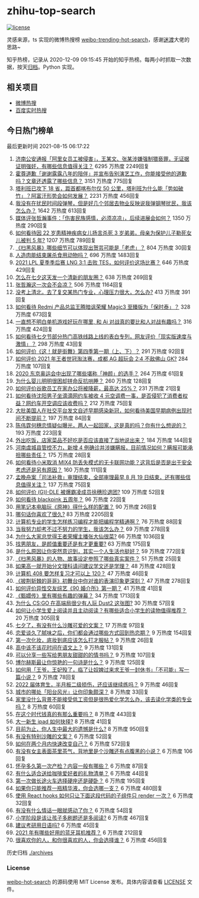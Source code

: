 # zhihu-top-search

[![license](https://img.shields.io/github/license/Arrackisarookie/zhihu-top-search)](https://github.com/Arrackisarookie/zhihu-top-search/blob/master/LICENSE)

灵感来源，ts 实现的微博热搜榜 [weibo-trending-hot-search](https://github.com/justjavac/weibo-trending-hot-search)，感谢[迷渡](https://github.com/justjavac)大佬的思路~

知乎热榜，记录从 2020-12-09 09:15:45 开始的知乎热榜。每两小时抓取一次数据，按天[归档](./archives)。Python 实现。

## 相关项目
+ [微博热搜](https://github.com/Arrackisarookie/weibo-hot-search)
+ [百度实时热搜](https://github.com/Arrackisarookie/baidu-hot-search)

## 今日热门榜单

<!-- Rank Begin -->

最后更新时间 2021-08-15 06:17:22

1. [济南公安通报「阿里女员工被侵害」，王某文、张某涉嫌强制猥亵罪，无证据证明强奸，有哪些信息值得关注？](https://www.zhihu.com/question/479769036) 6295 万热度 2249回复
1. [霍尊道歉「谢谢露露八年的陪伴」并宣布告别演艺工作，你能接受他的道歉吗？文章还透露了哪些信息？](https://www.zhihu.com/question/479798448) 3151 万热度 775回复
1. [塔利班已攻下 18 省，距首都喀布尔仅 50 公里，塔利班为什么能「势如破竹」？阿富汗形势会如何发展？](https://www.zhihu.com/question/479663983) 2231 万热度 456回复
1. [我没有在扰民时间段弹琴，但是好几个邻居去物业反映说我弹钢琴扰民，我该怎么办？](https://www.zhihu.com/question/370078227) 1642 万热度 613回复
1. [媒体评张哲瀚事件：「伤害民族感情，必须凉凉」，后续进展会如何？](https://www.zhihu.com/question/479538653) 1350 万热度 290回复
1. [如何看待因 22 岁患精神疾病女儿扬言杀死 3 岁弟弟，母亲为保护儿子勒死女儿被判 5 年?](https://www.zhihu.com/question/478866199) 1207 万热度 789回复
1. [《扫黑风暴》哪些细节可以体现出贺芸可能是「老虎」？](https://www.zhihu.com/question/478670392) 804 万热度 30回复
1. [人造肉能结束屠杀食用动物吗？](https://www.zhihu.com/question/407718704) 696 万热度 1483回复
1. [2021 LPL 夏季季后赛 LNG 3:1 击败 TES，如何评价这场比赛？](https://www.zhihu.com/question/479728550) 646 万热度 429回复
1. [怎么在七夕这天发一个清新的朋友圈？](https://www.zhihu.com/question/479573870) 638 万热度 269回复
1. [张哲瀚这一次会不会凉？](https://www.zhihu.com/question/479421676) 506 万热度 1164回复
1. [没考上清北，去了复交某热门专业，心理压力很大，怎么办?](https://www.zhihu.com/question/476487931) 413 万热度 391回复
1. [如何看待 Redmi 产品总监王腾暗讽荣耀 Magic3 至臻版为「保时泰」？](https://www.zhihu.com/question/479367916) 328 万热度 673回复
1. [一直想不明白单机游戏好玩在哪里, 和 Ai 对战真的要比和人对战有趣吗？](https://www.zhihu.com/question/478958625) 316 万热度 424回复
1. [如何看待七夕节部分热门高铁线路上线的表白专列，网友评价「现实版速度与激情」？](https://www.zhihu.com/question/479649097) 298 万热度 43回复
1. [如何评价《这！就是街舞》第四季第一期（上、下）？](https://www.zhihu.com/question/464202790) 291 万热度 92回复
1. [如何评价 2021 年王者世冠淘汰赛，成都 AG 超玩会 2:4 不敌佛山 GK?](https://www.zhihu.com/question/479792777) 284 万热度 107回复
1. [2020 东京奥运会中出现了哪些堪称「神颜」的选手？](https://www.zhihu.com/question/474358765) 264 万热度 61回复
1. [为什么婴儿明明很困却拼命反抗哄睡？](https://www.zhihu.com/question/326867217) 260 万热度 128回复
1. [如何评价谷歌员工在家办公将被降薪，最高达 25%？](https://www.zhihu.com/question/479137548) 231 万热度 21回复
1. [如何看待沈阳男子坐滴滴网约车被收 4 元空调费一事，是否侵犯了消费者权益？网约车开空调应该收费吗？](https://www.zhihu.com/question/479351085) 212 万热度 75回复
1. [大批美国人在社交平台发文自述早期感染新冠，如何看待美国早期病例出现时间不断提前？](https://www.zhihu.com/question/479038825) 197 万热度 84回复
1. [陈伟霆何穗恋情疑似曝光，两人一起回家，这是真的吗？你有什么想说的？](https://www.zhihu.com/question/479675405) 193 万热度 223回复
1. [外出吃饭，店家菜品不好吃是否应该直接了当地说出来？](https://www.zhihu.com/question/477139405) 184 万热度 144回复
1. [河南虞城县管控不力，新增 4 例确诊并涉嫌瞒报，目前情况如何？瞒报可能承担哪些责任？](https://www.zhihu.com/question/479682607) 175 万热度 28回复
1. [如何看待小米取消 MIX4 防丢失模式的无卡联网功能？这背后是否是出于安全考虑还是另有原因？](https://www.zhihu.com/question/479568890) 160 万热度 111回复
1. [孟晚舟案「司法补救」审理结束，全部审理最早 8 月 19 日结束，还有哪些信息值得关注？](https://www.zhihu.com/question/478871789) 137 万热度 75回复
1. [如何评价 (G)I-DLE 被爆霸凌成员徐穗珍退团?](https://www.zhihu.com/question/479774061) 109 万热度 52回复
1. [如何看待 blackpink 五周年？](https://www.zhihu.com/question/478599370) 96 万热度 22回复
1. [用笔记本电脑玩《原神》得什么样的配置？](https://www.zhihu.com/question/362510742) 90 万热度 26回复
1. [哪句话你喜欢了很久?](https://www.zhihu.com/question/419794956) 83 万热度 2205回复
1. [计算机专业的学生怎样练习编程才能把编程学精通啊？](https://www.zhihu.com/question/263445600) 76 万热度 88回复
1. [当我努力却考不过不努力的学生，我该怎么办？](https://www.zhihu.com/question/357856045) 69 万热度 278回复
1. [为什么大家总觉得王者荣耀主播张大仙很菜?](https://www.zhihu.com/question/384371807) 66 万热度 1036回复
1. [找男朋友，是颜值重要还是有才更重要?](https://www.zhihu.com/question/478787886) 63 万热度 175回复
1. [是什么原因让你突然意识到，其实一个人生活也挺好？](https://www.zhihu.com/question/470094132) 59 万热度 772回复
1. [《扫黑风暴》的人物、故事设定参照了哪些真实案件？](https://www.zhihu.com/question/478584452) 51 万热度 25回复
1. [如果高一就开始分文理科请问建议学文还是学理？](https://www.zhihu.com/question/474861850) 48 万热度 428回复
1. [计算机 408 要怎样复习才可以上 120？](https://www.zhihu.com/question/379215729) 47 万热度 46回复
1. [《披荆斩棘的哥哥》初舞台中你对谁的表演印象更深刻？](https://www.zhihu.com/question/479290702) 47 万热度 278回复
1. [如何评价异性交友综艺《90 婚介所》第一期？](https://www.zhihu.com/question/479523308) 41 万热度 41回复
1. [《甄嬛传》里有哪些有趣的弹幕？](https://www.zhihu.com/question/323992995) 34 万热度 1713回复
1. [为什么 CS:GO 在高端局很少有人玩 Dust2 这张图?](https://www.zhihu.com/question/447114127) 30 万热度 57回复
1. [如何让小学生爱上阅读并且主动阅读？有哪些适合小学生的读物值得推荐？](https://www.zhihu.com/question/20298114) 20 万热度 305回复
1. [七夕了，有没有什么沙雕可爱的文案？](https://www.zhihu.com/question/478777705) 17 万热度 97回复
1. [恋爱谈久了腻味之后，你们都会通过哪些方式回到热恋期？](https://www.zhihu.com/question/477675322) 9 万热度 154回复
1. [第一次化妆，底妆到底应该怎么打才服帖？](https://www.zhihu.com/question/475377243) 9 万热度 26回复
1. [高中该不该花时间在语文上？](https://www.zhihu.com/question/471034401) 9 万热度 131回复
1. [可以分享一些写给男朋友甜甜的的情书吗？](https://www.zhihu.com/question/322998591) 9 万热度 107回复
1. [博尔赫斯最让你惊艳的一句诗是什么？](https://www.zhihu.com/question/30255353) 9 万热度 125回复
1. [如何用「王爷，王妃殁了，临了让奴婢过来求王爷一封休书」「不可能」写一篇小说？](https://www.zhihu.com/question/382116839) 9 万热度 78回复
1. [2022 届体育生，半月板二级损伤，还应该继续练吗？](https://www.zhihu.com/question/422710480) 9 万热度 46回复
1. [城市的哪处「阳台风光」让你印象颇深？](https://www.zhihu.com/question/474157373) 8 万热度 33回复
1. [家里没什么背景不能接受低工资但是很热爱化学怎么办，该去读化学类的专业吗？](https://www.zhihu.com/question/478025051) 8 万热度 60回复
1. [在这个时代钱真的有那么重要吗？](https://www.zhihu.com/question/476195543) 8 万热度 443回复
1. [大一新生 ipad 如何抉择?](https://www.zhihu.com/question/477479568) 8 万热度 41回复
1. [目前为止，你人生中最大的遗憾是什么?](https://www.zhihu.com/question/466280414) 8 万热度 950回复
1. [有没有特别沙雕的文案？](https://www.zhihu.com/question/472643846) 6 万热度 52回复
1. [如何在两个月内快速改变自己？](https://www.zhihu.com/question/451986493) 6 万热度 572回复
1. [有没有女主表面茶里茶气，背地里是个沙雕还有点腹黑的小说？](https://www.zhihu.com/question/470495045) 6 万热度 106回复
1. [怀孕多久第一次产检？内容一般有哪些？](https://www.zhihu.com/question/21818026) 6 万热度 87回复
1. [有什么适合送给咖啡爱好者的礼物清单？](https://www.zhihu.com/question/476797633) 6 万热度 44回复
1. [第一次做长途火车选择硬座还是硬卧？](https://www.zhihu.com/question/474733219) 6 万热度 195回复
1. [如果你只能推荐一瓶精华液，你会选哪一支？](https://www.zhihu.com/question/37362129) 6 万热度 480回复
1. [使用 React hooks 如何只让下面这段代码的子组件只 render 一次？](https://www.zhihu.com/question/444068787) 6 万热度 32回复
1. [有没有什么情话一眼就感动了你？](https://www.zhihu.com/question/361207270) 6 万热度 54回复
1. [小学阶段是该让孩子多刷题还是多阅读?](https://www.zhihu.com/question/387030054) 6 万热度 467回复
1. [建议考研用日语吗?](https://www.zhihu.com/question/452182267) 6 万热度 45回复
1. [2021 年有哪些好用的蓝牙耳机推荐？](https://www.zhihu.com/question/430697643) 6 万热度 212回复
1. [很喜欢你的人，和你很喜欢的人，你会选择谁？](https://www.zhihu.com/question/478482726) 6 万热度 456回复
<!-- Rank End -->

历史归档 [./archives](./archives)

### License

[weibo-hot-search](https://github.com/Arrackisarookie/zhihu-top-search) 的源码使用 MIT License 发布。具体内容请查看 [LICENSE](./LICENSE) 文件。
